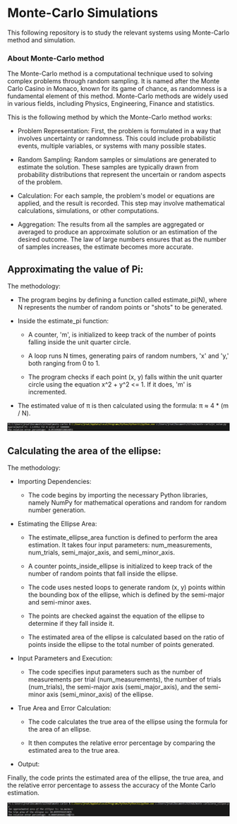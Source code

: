 # Monte-Carlo Simulations
This following repository is to study the relevant systems using Monte-Carlo method and simulation.

### About Monte-Carlo method
The Monte-Carlo method is a computational technique used to solving complex problems through random sampling. It is named after the Monte Carlo Casino in Monaco, known for its game of chance, as randomness is a fundamental element of this method. Monte-Carlo methods are widely used in various fields, including Physics, Engineering, Finance and statistics.

This is the following method by which the Monte-Carlo method works:

- Problem Representation: First, the problem is formulated in a way that involves uncertainty or randomness. This could include probabilistic events, multiple variables, or systems with many possible states.

- Random Sampling: Random samples or simulations are generated to estimate the solution. These samples are typically drawn from probability distributions that represent the uncertain or random aspects of the problem.

- Calculation: For each sample, the problem's model or equations are applied, and the result is recorded. This step may involve mathematical calculations, simulations, or other computations.

- Aggregation: The results from all the samples are aggregated or averaged to produce an approximate solution or an estimation of the desired outcome. The law of large numbers ensures that as the number of samples increases, the estimate becomes more accurate.

## Approximating the value of Pi:

The methodology: 

- The program begins by defining a function called estimate_pi(N), where N represents the number of random points or "shots" to be generated.

- Inside the estimate_pi function:

  - A counter, 'm', is initialized to keep track of the number of points falling inside the unit quarter circle.
  - A loop runs N times, generating pairs of random numbers, 'x' and 'y,' both ranging from 0 to 1.

  - The program checks if each point (x, y) falls within the unit quarter circle using the equation x^2 + y^2 <= 1. If it does, 'm' is incremented.

- The estimated value of π is then calculated using the formula: π ≈ 4 * (m / N).

![result output](result_1.png)

## Calculating the area of the ellipse: 

The methodology: 

- Importing Dependencies:

  - The code begins by importing the necessary Python libraries, namely NumPy for mathematical operations and random for random number generation.

- Estimating the Ellipse Area:

  - The estimate_ellipse_area function is defined to perform the area estimation. It takes four input parameters: num_measurements, num_trials, semi_major_axis, and semi_minor_axis.

  - A counter points_inside_ellipse is initialized to keep track of the number of random points that fall inside the ellipse.

  - The code uses nested loops to generate random (x, y) points within the bounding box of the ellipse, which is defined by the semi-major and semi-minor axes.

  - The points are checked against the equation of the ellipse to determine if they fall inside it.
 
  - The estimated area of the ellipse is calculated based on the ratio of points inside the ellipse to the total number of points generated.

- Input Parameters and Execution:

  - The code specifies input parameters such as the number of measurements per trial (num_measurements), the number of trials (num_trials), the semi-major axis (semi_major_axis), and the semi-minor axis (semi_minor_axis) of the ellipse.

- True Area and Error Calculation:

  - The code calculates the true area of the ellipse using the formula for the area of an ellipse.

  - It then computes the relative error percentage by comparing the estimated area to the true area.

- Output:

Finally, the code prints the estimated area of the ellipse, the true area, and the relative error percentage to assess the accuracy of the Monte Carlo estimation.

![result of area approximation](result_2.png)